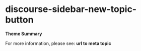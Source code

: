 # discourse-sidebar-new-topic-button

**Theme Summary**

For more information, please see: **url to meta topic**
